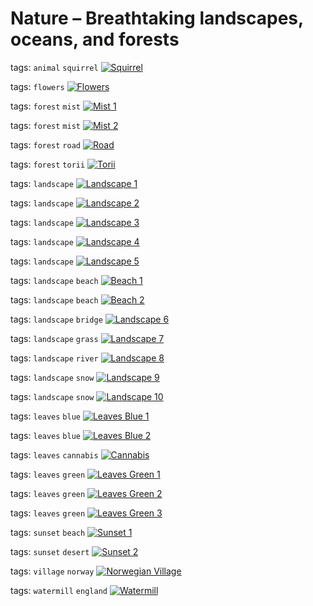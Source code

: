 # Nature – Breathtaking landscapes, oceans, and forests

tags: `animal` `squirrel`
[![Squirrel](./nature-animal-squirrel-01.jpg)](https://raw.githubusercontent.com/sayimburak/wallpapers/refs/heads/main/wallpapers/Nature/nature-animal-squirrel-01.jpg)

tags: `flowers`
[![Flowers](./nature-flowers-01.jpg)](https://raw.githubusercontent.com/sayimburak/wallpapers/refs/heads/main/wallpapers/Nature/nature-flowers-01.jpg)

tags: `forest` `mist`
[![Mist 1](./nature-forest-mist-01.jpg)](https://raw.githubusercontent.com/sayimburak/wallpapers/refs/heads/main/wallpapers/Nature/nature-forest-mist-01.jpg)

tags: `forest` `mist`
[![Mist 2](./nature-forest-mist-02.jpg)](https://raw.githubusercontent.com/sayimburak/wallpapers/refs/heads/main/wallpapers/Nature/nature-forest-mist-02.jpg)

tags: `forest` `road`
[![Road](./nature-forest-road-01.jpg)](https://raw.githubusercontent.com/sayimburak/wallpapers/refs/heads/main/wallpapers/Nature/nature-forest-road-01.jpg)

tags: `forest` `torii`
[![Torii](./nature-forest-torii-01.jpg)](https://raw.githubusercontent.com/sayimburak/wallpapers/refs/heads/main/wallpapers/Nature/nature-forest-torii-01.jpg)

tags: `landscape`
[![Landscape 1](./nature-landscape-01.jpg)](https://raw.githubusercontent.com/sayimburak/wallpapers/refs/heads/main/wallpapers/Nature/nature-landscape-01.jpg)

tags: `landscape`
[![Landscape 2](./nature-landscape-02.jpg)](https://github.com/sayimburak/wallpapers/blob/main/wallpapers/Nature/nature-landscape-02.jpg)

tags: `landscape`
[![Landscape 3](./nature-landscape-03.jpg)](https://raw.githubusercontent.com/sayimburak/wallpapers/refs/heads/main/wallpapers/Nature/nature-landscape-03.jpg)

tags: `landscape`
[![Landscape 4](./nature-landscape-04.jpg)](https://raw.githubusercontent.com/sayimburak/wallpapers/refs/heads/main/wallpapers/Nature/nature-landscape-04.jpg)

tags: `landscape`
[![Landscape 5](./nature-landscape-05.jpg)](https://raw.githubusercontent.com/sayimburak/wallpapers/refs/heads/main/wallpapers/Nature/nature-landscape-05.jpg)

tags: `landscape` `beach`
[![Beach 1](./nature-landscape-beach-01.jpg)](https://raw.githubusercontent.com/sayimburak/wallpapers/refs/heads/main/wallpapers/Nature/nature-landscape-beach-01.jpg)

tags: `landscape` `beach`
[![Beach 2](./nature-landscape-beach-02.jpg)](https://raw.githubusercontent.com/sayimburak/wallpapers/refs/heads/main/wallpapers/Nature/nature-landscape-beach-02.jpg)

tags: `landscape` `bridge`
[![Landscape 6](./nature-landscape-bridge-01.jpg)](https://raw.githubusercontent.com/sayimburak/wallpapers/refs/heads/main/wallpapers/Nature/nature-landscape-bridge-01.jpg)

tags: `landscape` `grass`
[![Landscape 7](./nature-landscape-grass-01.jpg)](https://raw.githubusercontent.com/sayimburak/wallpapers/refs/heads/main/wallpapers/Nature/nature-landscape-grass-01.jpg)

tags: `landscape` `river`
[![Landscape 8](./nature-landscape-river-01.jpg)](https://raw.githubusercontent.com/sayimburak/wallpapers/refs/heads/main/wallpapers/Nature/nature-landscape-river-01.jpg)

tags: `landscape` `snow`
[![Landscape 9](./nature-landscape-snow-01.jpg)](https://raw.githubusercontent.com/sayimburak/wallpapers/refs/heads/main/wallpapers/Nature/nature-landscape-snow-01.jpg)

tags: `landscape` `snow`
[![Landscape 10](./nature-landscape-snow-02.jpg)](https://raw.githubusercontent.com/sayimburak/wallpapers/refs/heads/main/wallpapers/Nature/nature-landscape-snow-02.jpg)

tags: `leaves` `blue`
[![Leaves Blue 1](./nature-leaves-blue-01.jpg)](https://raw.githubusercontent.com/sayimburak/wallpapers/refs/heads/main/wallpapers/Nature/nature-leaves-blue-01.jpg)

tags: `leaves` `blue`
[![Leaves Blue 2](./nature-leaves-blue-02.jpg)](https://github.com/sayimburak/wallpapers/blob/main/wallpapers/Nature/nature-leaves-blue-02.jpg)

tags: `leaves` `cannabis`
[![Cannabis](./nature-leaves-cannabis-01.jpg)](https://raw.githubusercontent.com/sayimburak/wallpapers/refs/heads/main/wallpapers/Nature/nature-leaves-cannabis-01.jpg)

tags: `leaves` `green`
[![Leaves Green 1](./nature-leaves-green-01.jpg)](https://raw.githubusercontent.com/sayimburak/wallpapers/refs/heads/main/wallpapers/Nature/nature-leaves-green-01.jpg)

tags: `leaves` `green`
[![Leaves Green 2](./nature-leaves-green-02.jpg)](https://raw.githubusercontent.com/sayimburak/wallpapers/refs/heads/main/wallpapers/Nature/nature-leaves-green-02.jpg)

tags: `leaves` `green`
[![Leaves Green 3](./nature-leaves-green-03.jpg)](https://raw.githubusercontent.com/sayimburak/wallpapers/refs/heads/main/wallpapers/Nature/nature-leaves-green-03.jpg)

tags: `sunset` `beach`
[![Sunset 1](./nature-sunset-beach-01.jpg)](https://raw.githubusercontent.com/sayimburak/wallpapers/refs/heads/main/wallpapers/Nature/nature-sunset-beach-01.jpg)

tags: `sunset` `desert`
[![Sunset 2](./nature-sunset-desert-01.jpg)](https://raw.githubusercontent.com/sayimburak/wallpapers/refs/heads/main/wallpapers/Nature/nature-sunset-desert-01.jpg)

tags: `village` `norway`
[![Norwegian Village](./nature-village-norway-01.jpg)](https://github.com/sayimburak/wallpapers/blob/main/wallpapers/Nature/nature-village-norway-01.jpg)

tags: `watermill` `england`
[![Watermill](./nature-watermill-england-01.jpg)](https://raw.githubusercontent.com/sayimburak/wallpapers/refs/heads/main/wallpapers/Nature/nature-watermill-england-01.jpg)
